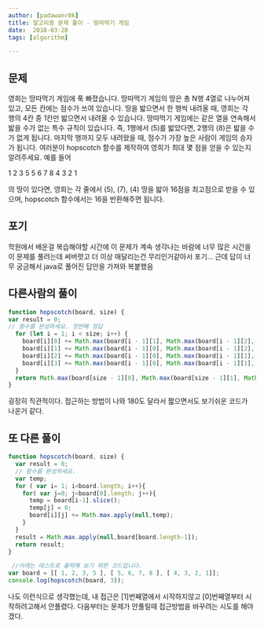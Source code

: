 ```yaml
---
author: [padawanr0k]
title: 알고리즘 문제 풀이 - 땅따먹기 게임
date:  2018-03-20
tags: [algorithm]

---
```


## 문제
영희는 땅따먹기 게임에 푹 빠졌습니다. 땅따먹기 게임의 땅은 총 N행 4열로 나누어져 있고, 모든 칸에는 점수가 쓰여 있습니다. 땅을 밟으면서 한 행씩 내려올 때, 영희는 각 행의 4칸 중 1칸만 밟으면서 내려올 수 있습니다. 땅따먹기 게임에는 같은 열을 연속해서 밟을 수가 없는 특수 규칙이 있습니다. 즉, 1행에서 (5)를 밟았다면, 2행의 (8)은 밟을 수가 없게 됩니다. 마지막 행까지 모두 내려왔을 때, 점수가 가장 높은 사람이 게임의 승자가 됩니다. 여러분이 hopscotch 함수를 제작하여 영희가 최대 몇 점을 얻을 수 있는지 알려주세요. 예를 들어

1 2 3 5
5 6 7 8
4 3 2 1

의 땅이 있다면, 영희는 각 줄에서 (5), (7), (4) 땅을 밟아 16점을 최고점으로 받을 수 있으며, hopscotch 함수에서는 16을 반환해주면 됩니다.



## 포기
학원에서 배운걸 복습해야할 시간에 이 문제가 계속 생각나는 바람에 너무 많은 시간을 이 문제를 풀려는데 써버렷고 더 이상 매달리는건 무리인거같아서 포기...
근데 답이 너무 궁금해서 java로 풀어진 답안을 가져와 복붙했음


## 다른사람의 풀이

```javascript
function hopscotch(board, size) {
var result = 0;
// 함수를 완성하세요. 첫번째 정답
  for (let i = 1; i < size; i++) {
    board[i][0] += Math.max(board[i - 1][1], Math.max(board[i - 1][2], board[i - 1][3]));
    board[i][1] += Math.max(board[i - 1][0], Math.max(board[i - 1][2], board[i - 1][3]));
    board[i][2] += Math.max(board[i - 1][0], Math.max(board[i - 1][1], board[i - 1][3]));
    board[i][3] += Math.max(board[i - 1][0], Math.max(board[i - 1][1], board[i - 1][2]));
  }
  return Math.max(board[size - 1][0], Math.max(board[size - 1][1], Math.max(board[size - 1][2], board[size - 1][3])));
}
```
굉장히 직관적이다. 접근하는 방법이 나와 180도 달라서 짧으면서도 보기쉬운 코드가 나온거 같다.

## 또 다른 풀이
```javascript
function hopscotch(board, size) {
  var result = 0;
  // 함수를 완성하세요.
  var temp;
  for ( var i= 1; i<board.length; i++){
    for( var j=0; j<board[0].length; j++){
      temp = board[i-1].slice();
      temp[j] = 0;
      board[i][j] += Math.max.apply(null,temp);
    }
  }
  result = Math.max.apply(null,board[board.length-1]);
  return result;
}

 //아래는 테스트로 출력해 보기 위한 코드입니다.
var board = [[ 1, 2, 3, 5 ], [ 5, 6, 7, 8 ], [ 4, 3, 2, 1]];
console.log(hopscotch(board, 3));
```
나도 이런식으로 생각했는데, 내 접근은 [1]번째열에서 시작하지않고 [0]번째열부터 시작하려고해서 안풀렸다. 다음부터는 문제가 안풀릴때 접근방법을 바꾸려는 시도를 해야겠다.
